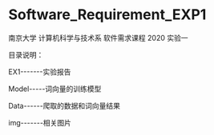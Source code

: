 # Software_Requirement_EXP1

南京大学 计算机科学与技术系 软件需求课程 2020 实验一

目录说明：
 
EX1-------实验报告
 
Model-----词向量的训练模型
 
Data------爬取的数据和词向量结果
 
img-------相关图片
